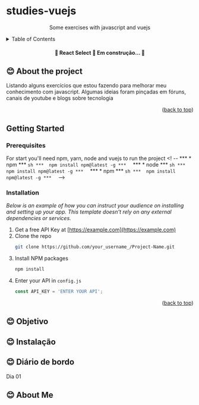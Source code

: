 # studies-vuejs
<p align="center" id="top">Some exercises with javascript and vuejs</p>

<!-- TABLE OF CONTENTS -->
<details>
  <summary>Table of Contents</summary>
  <ol>
    <li>
      <a href="#about-the-project">About The Project</a>
    </li>
    <li>
      <a href="#getting-started">Getting Started</a>
      <ul>
        <li><a href="#prerequisites">Prerequisites</a></li>
        <li><a href="#installation">Installation</a></li>
      </ul>
    </li>
    <li><a href="#diario">Diário de bordo</a></li>
    <li><a href="#aboutme">About Me</a></li>
  </ol>
</details>

<h4 align="center">
	🚧  React Select 🚀 Em construção...  🚧
</h4>

## :blush: **About the project**
Listando alguns exercícios que estou fazendo para melhorar meu conhecimento com javascript. Algumas ideias foram pinçadas em fóruns, canais de youtube e blogs sobre tecnologia

<p align="right">(<a href="#top">back to top</a>)</p>

<!-- GETTING STARTED -->
## Getting Started

### Prerequisites

For start you'll need npm, yarn, node and vuejs to run the project
<! --
*** * npm
***  ```sh
***  npm install npm@latest -g
***  ```
*** * node
***  ```sh
***  npm install npm@latest -g
***  ```
*** * npm
***  ```sh
***  npm install npm@latest -g
***  ```
-->

### Installation

_Below is an example of how you can instruct your audience on installing and setting up your app. This template doesn't rely on any external dependencies or services._

1. Get a free API Key at [https://example.com](https://example.com)
2. Clone the repo
   ```sh
   git clone https://github.com/your_username_/Project-Name.git
   ```
3. Install NPM packages
   ```sh
   npm install
   ```
4. Enter your API in `config.js`
   ```js
   const API_KEY = 'ENTER YOUR API';
   ```

<p align="right">(<a href="#top">back to top</a>)</p>


## :blush: **Objetivo**

## :blush: **Instalação**

## :blush: **Diário de bordo**
Dia 01

## :blush: **About Me**

